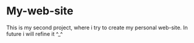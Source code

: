 # My-web-site
This is my second project, where i try to create my personal web-site. In future i will refine it ^_^
